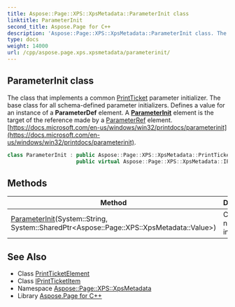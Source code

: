 ```yaml
---
title: Aspose::Page::XPS::XpsMetadata::ParameterInit class
linktitle: ParameterInit
second_title: Aspose.Page for C++
description: 'Aspose::Page::XPS::XpsMetadata::ParameterInit class. The class that implements a common PrintTicket parameter initializer. The base class for all schema-defined parameter initializers. Defines a value for an instance of a ParameterDef element. A ParameterInit element is the target of the reference made by a ParameterRef element.  in C++.'
type: docs
weight: 14000
url: /cpp/aspose.page.xps.xpsmetadata/parameterinit/
---
```

## ParameterInit class


The class that implements a common [PrintTicket](../printticket/) parameter initializer. The base class for all schema-defined parameter initializers. Defines a value for an instance of a **ParameterDef** element. A **[ParameterInit](./)** element is the target of the reference made by a [ParameterRef](../parameterref/) element. [https://docs.microsoft.com/en-us/windows/win32/printdocs/parameterinit](https://docs.microsoft.com/en-us/windows/win32/printdocs/parameterinit).

```cpp
class ParameterInit : public Aspose::Page::XPS::XpsMetadata::PrintTicketElement,
                      public virtual Aspose::Page::XPS::XpsMetadata::IPrintTicketItem
```

## Methods

| Method | Description |
| --- | --- |
| [ParameterInit](./parameterinit/)(System::String, System::SharedPtr\<Aspose::Page::XPS::XpsMetadata::Value\>) | Creates a new instance. |
## See Also

* Class [PrintTicketElement](../printticketelement/)
* Class [IPrintTicketItem](../iprintticketitem/)
* Namespace [Aspose::Page::XPS::XpsMetadata](../)
* Library [Aspose.Page for C++](../../)
